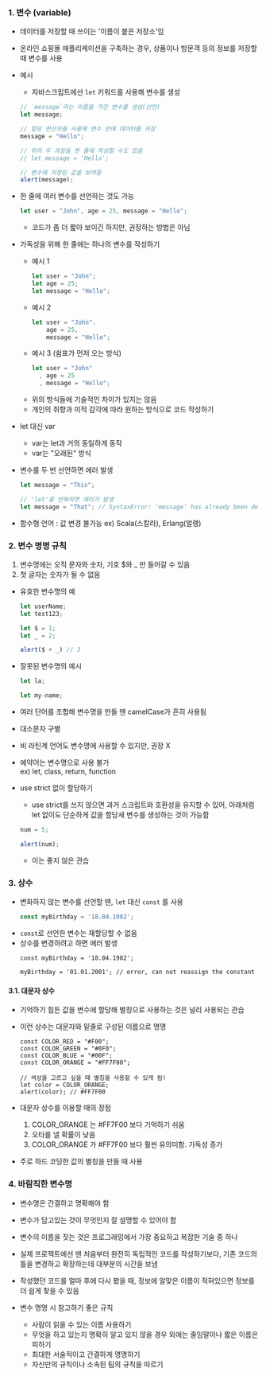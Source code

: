 ### 1. 변수 (variable)
- 데이터를 저장할 때 쓰이는 '이름이 붙은 저장소'임
- 온라인 쇼핑몰 애플리케이션을 구축하는 경우, 상품이나 방문객 등의 정보를 저장할 때 변수를 사용

- 예시
    - 자바스크립트에선 `let` 키워드를 사용해 변수를 생성

    ``` javascript
    // `message`라는 이름을 가진 변수를 생성(선언)
    let message;

    // 할당 연산자를 사용해 변수 안에 데이터를 저장
    message = "Hello";

    // 위의 두 과정을 한 줄에 작성할 수도 있음
    // let message = 'Hello';

    // 변수에 저장된 값을 보여줌
    alert(message);
    ```

- 한 줄에 여러 변수를 선언하는 것도 가능
    ``` javascript
    let user = "John", age = 25, message = "Hello";
    ```
    - 코드가 좀 더 짧아 보이긴 하지만, 권장하는 방법은 아님
- 가독성을 위해 한 줄에는 하나의 변수를 작성하기
    - 예시 1
        ``` javascript
        let user = "John";
        let age = 25;
        let message = "Hello";
        ```
    - 예시 2
        ``` javascript
        let user = "John".
            age = 25,
            message = "Hello";
        ```
    - 예시 3 (쉼표가 먼저 오는 방식)
        ``` javascript
        let user = "John"
          , age = 25
          , message = "Hello";
        ```
    - 위의 방식들에 기술적인 차이가 있지는 않음
    - 개인의 취향과 미적 감각에 따라 원하는 방식으로 코드 작성하기

- let 대신 var
    - var는 let과 거의 동일하게 동작
    - var는 "오래된" 방식

- 변수를 두 번 선언하면 에러 발생
    ``` javascript
    let message = "This";

    // 'let'을 반복하면 에러가 발생
    let message = "That"; // SyntaxError: 'message' has already been declared
    ```

- 함수형 언어 : 값 변경 불가능
    ex) Scala(스칼라), Erlang(얼랭)

### 2. 변수 명명 규칙
1. 변수명에는 오직 문자와 숫자, 기호 $와 _ 만 들어갈 수 있음
2. 첫 글자는 숫자가 될 수 없음

- 유효한 변수명의 예
    ``` javascript
    let userName;
    let test123;

    let $ = 1;
    let _ = 2;

    alert($ + _) // 3
    ```
- 잘못된 변수명의 예시
    ``` javascript
    let la;

    let my-name;
    ```

- 여러 단어를 조합해 변수명을 만들 땐 camelCase가 흔히 사용됨
- 대소문자 구별
- 비 라틴계 언어도 변수명에 사용할 수 있지만, 권장 X
- 예약어는 변수명으로 사용 불가  
  ex) let, class, return, function

- use strict 없이 할당하기
    - use strict를 쓰지 않으면 과거 스크립트와 호환성을 유지할 수 있어, 아래처럼 let 없이도 단순하게 값을 할당새 변수를 생성하는 것이 가능함
    ``` javascript
    num = 5;

    alert(num);
    ```
    - 이는 좋지 않은 관습

### 3. 상수
- 변화하지 않는 변수를 선언할 땐, `let` 대신 `const` 를 사용
    ``` javascript
    const myBirthday = '18.04.1982';
    ```
- `const`로 선언한 변수는 재할당할 수 없음
- 상수를 변경하려고 하면 에러 발생
    ```
    const myBirthday = '18.04.1982';
    
    myBirthday = '01.01.2001'; // error, can not reassign the constant
    ```

#### 3.1. 대문자 상수
- 기억하기 힘든 값을 변수에 할당해 별칭으로 사용하는 것은  널리 사용되는 관습
- 이런 상수는 대문자와 밑줄로 구성된 이름으로 명명
    ```
    const COLOR_RED = "#F00";
    const COLOR_GREEN = "#0F0";
    const COLOR_BLUE = "#00F";
    const COLOR_ORANGE = "#FF7F00";
    
    // 색상을 고르고 싶을 때 별칭을 사용할 수 있게 됨!
    let color = COLOR_ORANGE;
    alert(color); // #FF7F00
    ```

- 대문자 상수를 이용할 때의 장점
    1. COLOR_ORANGE 는 #FF7F00 보다 기억하기 쉬움
    2. 오타를 낼 확률이 낮음
    3. COLOR_ORANGE 가 #FF7F00 보다 훨씬 유의미함. 가독성 증가

- 주로 하드 코딩한 값의 별칭을 만들 때 사용

### 4. 바람직한 변수명
- 변수명은 간결하고 명확해야 함
- 변수가 담고있는 것이 무엇인지 잘 설명할 수 있어야 함

- 변수의 이름을 짓는 것은 프로그래밍에서 가장 중요하고 복잡한 기술 중 하나
- 실제 프로젝트에선 맨 처음부터 완전히 독립적인 코드를 작성하기보다, 기존 코드의 틀을 변경하고 확장하는데 대부분의 시간을 보냄
- 작성했던 코드를 얼마 후에 다시 봤을 때, 정보에 알맞은 이름이 적혀있으면 정보를 더 쉽게 찾을 수 있음

- 변수 명명 시 참고하기 좋은 규칙
    - 사람이 읽을 수 있는 이름 사용하기
    - 무엇을 하고 있는지 명확히 알고 있지 않을 경우 외에는 줄임말이나 짧은 이름은 피하기
    - 최대한 서술적이고 간결하게 명명하기
    - 자신만의 규칙이나 소속된 팀의 규칙을 따르기